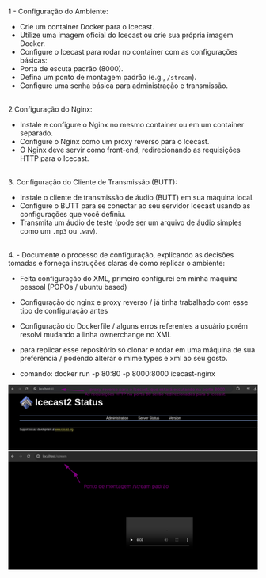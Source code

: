 <html>
 <head>
 </head>
 <body>
   <br /> 1 - Configuração do Ambiente:
   
  - Crie um container Docker para o Icecast.
  - Utilize uma imagem oficial do Icecast ou crie sua própria imagem Docker.
  - Configure o Icecast para rodar no container com as configurações básicas:
  - Porta de escuta padrão (8000).
  - Defina um ponto de montagem padrão (e.g., `/stream`).
  - Configure uma senha básica para administração e transmissão. <br /> 
  
  
  
  <br /> 2 Configuração do Nginx:
- Instale e configure o Nginx no mesmo container ou em um container separado.
- Configure o Nginx como um proxy reverso para o Icecast.
- O Nginx deve servir como front-end, redirecionando as requisições HTTP para o Icecast.<br /> 


 <br /> 3. Configuração do Cliente de Transmissão (BUTT):
- Instale o cliente de transmissão de áudio (BUTT) em sua máquina local.
- Configure o BUTT para se conectar ao seu servidor Icecast usando as configurações que
  você definiu. 
- Transmita um áudio de teste (pode ser um arquivo de áudio simples como um `.mp3` ou
`.wav`). <br /> 
 
 <br /> 4. - Documente o processo de configuração, explicando as decisões tomadas e forneça
  instruções claras de como replicar o ambiente:
  - Feita configuração do XML, primeiro configurei em minha máquina pessoal (POPOs / ubuntu based) 
  - Configuração do nginx e proxy reverso / já tinha trabalhado com esse tipo de configuração antes
  - Configuração do Dockerfile / alguns erros referentes a usuário porém resolvi mudando a linha ownerchange no XML
  - para replicar esse repositório só clonar e rodar em uma máquina de sua preferência / podendo alterar o mime.types e xml ao seu      gosto. <br />
  
  - comando: docker run -p 80:80 -p 8000:8000 icecast-nginx 

 </body>
</html>
<img src="https://github.com/brenoAmodesto/desafio_devops_loopert/blob/main/proxy_reverso.png" alt="">
<img src="https://github.com/brenoAmodesto/desafio_devops_loopert/blob/main/ponto_de_montagem.png"  alt="">


